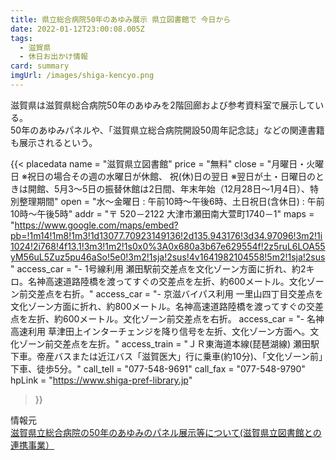 ```yaml
---
title: 県立総合病院50年のあゆみ展示 県立図書館で 今日から
date: 2022-01-12T23:00:08.005Z
tags:
  - 滋賀県
  - 休日お出かけ情報
card: summary
imgUrl: /images/shiga-kencyo.png
---
```

滋賀県は滋賀県総合病院50年のあゆみを2階回廊および参考資料室で展示している。  
50年のあゆみパネルや、「滋賀県立総合病院開設50周年記念誌」などの関連書籍も展示されるという。

{{<
  placedata 
    name = "滋賀県立図書館"
    price = "無料"
    close = "月曜日・火曜日 ※祝日の場合その週の水曜日が休館、 祝(休)日の翌日 ※翌日が土・日曜日のときは開館、5月3～5日の振替休館は2日間、年末年始（12月28日～1月4日）、特別整理期間"
    open = "水～金曜日 : 午前10時～午後6時、土日祝日(含休日) :  午前10時～午後5時"
    addr = "〒 520－2122 大津市瀬田南大萱町1740－1"
    maps = "https://www.google.com/maps/embed?pb=!1m14!1m8!1m3!1d13077.70923149136!2d135.943176!3d34.97096!3m2!1i1024!2i768!4f13.1!3m3!1m2!1s0x0%3A0x680a3b67e629554f!2z5ruL6LOA55yM56uL5Zuz5pu46aSo!5e0!3m2!1sja!2sus!4v1641982104558!5m2!1sja!2sus"
    access_car = "- 1号線利用 瀬田駅前交差点を文化ゾーン方面に折れ、約2キロ。名神高速道路陸橋を渡ってすぐの交差点を左折、約600メートル。文化ゾーン前交差点を右折。"
    access_car = "- 京滋バイパス利用 一里山四丁目交差点を文化ゾーン方面に折れ、約800メートル。名神高速道路陸橋を渡ってすぐの交差点を左折、約600メートル。文化ゾーン前交差点を右折。
access_car = "- 名神高速利用 草津田上インターチェンジを降り信号を左折、文化ゾーン方面へ。文化ゾーン前交差点を左折。"
    access_train = "ＪＲ東海道本線(琵琶湖線) 瀬田駅下車。帝産バスまたは近江バス「滋賀医大」行に乗車(約10分)、「文化ゾーン前」下車、徒歩5分。"
    call_tell = "077-548-9691" 
    call_fax = "077-548-9790"
    hpLink = "https://www.shiga-pref-library.jp"
>}}

情報元  
[滋賀県立総合病院の50年のあゆみのパネル展示等について(滋賀県立図書館との連携事業）](https://www.pref.shiga.lg.jp/kensei/koho/e-shinbun/oshirase/322983.html)
